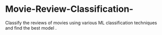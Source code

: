 # Movie-Review-Classification-
Classify the reviews of movies using various ML classification techniques and find the best model . 
